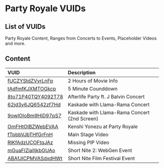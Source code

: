 # Party Royale VUIDs

## List of VUIDs

Party Royale Content, Ranges from Concerts to Events, Placeholder Videos and more.

## Content

| VUID | Description                |
| :-------- | :------------------------- |
| [fUCZYStdZVyrLnFp](blurls/fUCZYStdZVyrLnFp.json) | 2 Hours of Movie Info |
| [tAdfmfKJXMTOGkcp](blurls/tAdfmfKJXMTOGkcp.json) | 5 Minute Counddown |
| [8to71P40TQY4092T78](blurls/8to71P40TQY4092T78.json) | Afterlife Party ft. J Balvin Concert |
| [62jd3y6JQ6542zf7Hd](blurls/62jd3y6JQ6542zf7Hd.json) | Kaskade with Llama-Rama Concert |
| [9owIOIoBm9HiD97pS7](blurls/9owIOIoBm9HiD97pS7.json) | Kaskade with Llama-Rama Concert (2nd Screen) |
| [OmFHtOIBZWebEVAA](blurls/OmFHtOIBZWebEVAA.json) | Kenshi Yonezu at Party Royale |
| [fTpbbVJbTHfGrFnH](blurls/fTpbbVJbTHfGrFnH.json) | Main Stage Video |
| [RlKfAdzUCOFtqJAz](blurls/RlKfAdzUCOFtqJAz.json) | Missing PIP Video |
| [mGuaFIZiaIljkbGUAo](blurls/mGuaFIZiaIljkbGUAo.json) | Short Nite 2: WebGen Event |
| [ABAfJICPMVASdxdHWt](blurls/ABAfJICPMVASdxdHWt.json) | Short Nite Film Festival Event |